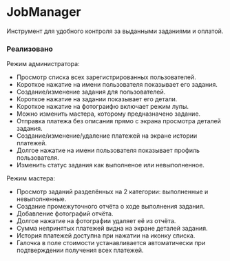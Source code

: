 # JobManager
Инструмент для удобного контроля за выданными заданиями и оплатой.

### Реализовано

Режим администратора:
- Просмотр списка всех зарегистрированных пользователей.
- Короткое нажатие на имени пользователя показывает его задания.
- Создание/изменение задания для пользователей.
- Короткое нажатие на задании показывает его детали.
- Короткое нажатие на фотограифю включает режим лупы.
- Можно изменить мастера, которому предназначено задание.
- Отправка платежа без описания прямо с экрана просмотра деталей задания.
- Создание/изменение/удаление платежей на экране истории платежей.
- Долгое нажатие на имени пользователя показывает профиль пользователя.
- Изменить статус задания как выполненое или невыполненное.

Режим мастера:
- Просмотр заданий разделённых на 2 категории: выполненные и невыполненные.
- Создание промежуточного отчёта о ходе выполнения задания.
- Добавление фотографий отчёта.
- Долгое нажатие на фотографии удаляет её из отчёта.
- Сумма непринятых платежей видна на экране деталей задания.
- История платежей доступна при нажатии на иконку списка.
- Галочка в поле стоимости устанавливается автоматически при подтверждении получения всех платежей.
